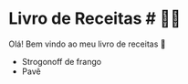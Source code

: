 # Livro de Receitas # :man_cook:

Olá! Bem vindo ao meu livro de receitas :wave:

- Strogonoff de frango
- Pavê

